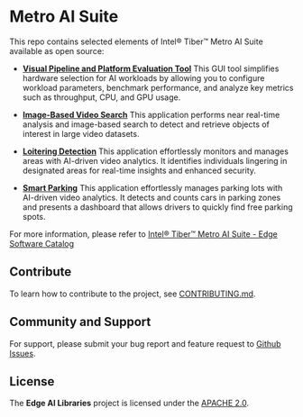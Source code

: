 # Metro AI Suite

This repo contains selected elements of Intel® Tiber™ Metro AI Suite available as open source:

- [**Visual Pipeline and Platform Evaluation Tool**](visual-pipeline-and-platform-evaluation-tool/)
This GUI tool simplifies hardware selection for AI workloads by allowing you to configure workload parameters, benchmark performance, and analyze key metrics such as throughput, CPU, and GPU usage.
- [**Image-Based Video Search**](search-image-by-image)
This application performs near real-time analysis and image-based search to detect and retrieve objects of interest in large video datasets.

- [**Loitering Detection**](loitering-detection)
This application effortlessly monitors and manages areas with AI-driven video analytics. It identifies individuals lingering in designated areas for real-time insights and enhanced security.

- [**Smart Parking**](smart-parking)
This application effortlessly manages parking lots with AI-driven video analytics. It detects and counts cars in parking zones and presents a dashboard that allows drivers to quickly find free parking spots.

For more information, please refer to [Intel® Tiber™ Metro AI Suite - Edge Software Catalog](https://edgesoftwarecatalog.intel.com/collection/metro-ai)

## Contribute

To learn how to contribute to the project, see [CONTRIBUTING.md](CONTRIBUTING.md).  

## Community and Support

For support, please submit your bug report and feature request to [Github Issues](https://github.com/open-edge-platform/edge-ai-libraries/issues). 
 
## License
The **Edge AI Libraries** project is licensed under the [APACHE 2.0](LICENSE).